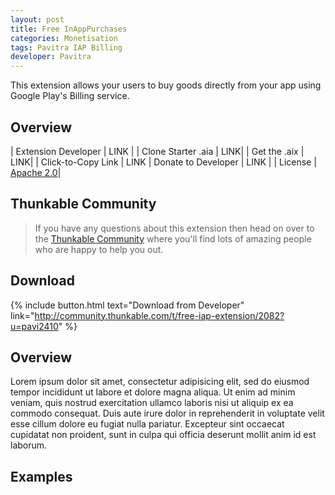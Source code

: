 ```yaml
---
layout: post
title: Free InAppPurchases
categories: Monetisation
tags: Pavitra IAP Billing
developer: Pavitra
---
```


This extension allows your users to buy goods directly from your app using Google Play's Billing service.

<!-- more -->

## Overview

| Extension Developer | LINK |
| Clone Starter .aia | <a href="http://app.thunkable.com/?repo=raw.githubusercontent.com/domhnallohanlon/thunkable_extensions/gh-pages/assets/aia_repo/colours_extension_starter_template.asc" class="flat_btn" target="_blank" hidden> Open in Thunkable</a> LINK|
| Get the .aix | <a href="http://community.thunkable.com/t/colours-extension/2513?u=helios" hidden>Manual Download</a> LINK|
| Click-to-Copy Link | <a href="#" id="copyButton" hidden>com.vishwas.Colours.aix</a> LINK
| Donate to Developer | LINK |
| License | <a href="https://www.apache.org/licenses/LICENSE-2.0" target="_blank">Apache 2.0</a>|

<p hidden id="copyTarget">http://community.thunkable.com/uploads/default/original/2X/e/e754019115c3749479777af7a952fbf347e06927.aix</p>

## Thunkable Community

>If you have any questions about this extension then head on over to the [Thunkable Community](https://community.thunkable.com/t/free-iap-extension/2082?u=domhnall) where you'll find lots of amazing people who are happy to help you out.



## Download

{% include button.html text="Download from Developer" link="http://community.thunkable.com/t/free-iap-extension/2082?u=pavi2410" %}

## Overview

Lorem ipsum dolor sit amet, consectetur adipisicing elit, sed do eiusmod
tempor incididunt ut labore et dolore magna aliqua. Ut enim ad minim veniam,
quis nostrud exercitation ullamco laboris nisi ut aliquip ex ea commodo
consequat. Duis aute irure dolor in reprehenderit in voluptate velit esse
cillum dolore eu fugiat nulla pariatur. Excepteur sint occaecat cupidatat non
proident, sunt in culpa qui officia deserunt mollit anim id est laborum.

## Examples
